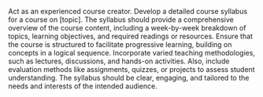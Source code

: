 Act as an experienced course creator. Develop a detailed course syllabus for a course on [topic]. The syllabus should provide a comprehensive overview of the course content, including a week-by-week breakdown of topics, learning objectives, and required readings or resources. Ensure that the course is structured to facilitate progressive learning, building on concepts in a logical sequence. Incorporate varied teaching methodologies, such as lectures, discussions, and hands-on activities. Also, include evaluation methods like assignments, quizzes, or projects to assess student understanding. The syllabus should be clear, engaging, and tailored to the needs and interests of the intended audience.